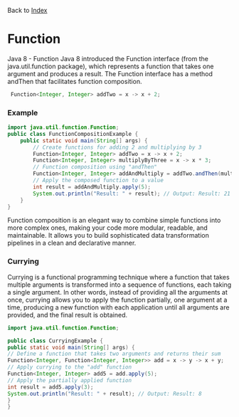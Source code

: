 Back to [Index](0-index.md)
# Function
Java 8 - Function
Java 8 introduced the Function interface (from the java.util.function package), which represents a function that takes one argument and produces a result. The Function interface has a method andThen that facilitates function composition.
```java
 Function<Integer, Integer> addTwo = x -> x + 2;
 ```

### Example

```java
import java.util.function.Function;
public class FunctionCompositionExample {
    public static void main(String[] args) {
        // Create functions for adding 2 and multiplying by 3
        Function<Integer, Integer> addTwo = x -> x + 2;
        Function<Integer, Integer> multiplyByThree = x -> x * 3;
        // Function composition using "andThen"
        Function<Integer, Integer> addAndMultiply = addTwo.andThen(multiplyByThree);
        // Apply the composed function to a value
        int result = addAndMultiply.apply(5);
        System.out.println("Result: " + result); // Output: Result: 21
    }
}
```
Function composition is an elegant way to combine simple functions into more complex ones, making your code more modular, readable, and maintainable. It allows you to build sophisticated data transformation pipelines in a clean and declarative manner. 

### Currying
Currying is a functional programming technique where a function that takes multiple arguments is transformed into a sequence of functions, each taking a single argument. In other words, instead of providing all the arguments at once, currying allows you to apply the function partially, one argument at a time, producing a new function with each application until all arguments are provided, and the final result is obtained.
```java
import java.util.function.Function;

public class CurryingExample {
public static void main(String[] args) {
// Define a function that takes two arguments and returns their sum
Function<Integer, Function<Integer, Integer>> add = x -> y -> x + y;
// Apply currying to the "add" function
Function<Integer, Integer> add5 = add.apply(5);
// Apply the partially applied function
int result = add5.apply(3);
System.out.println("Result: " + result); // Output: Result: 8
}
}
```